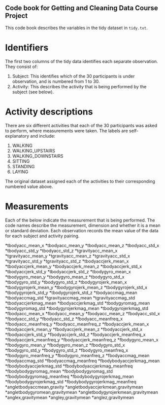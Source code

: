 ## Code book for Getting and Cleaning Data Course Project

This code book describes the variables in the tidy dataset in `tidy.txt`.

# Identifiers

The first two columns of the tidy data identifies each separate observation. They consist of:

1. Subject: This identifies which of the 30 participants is under observation, and is numbered from 1 to 30.
2. Activity: This describes the activity that is being performed by the subject (see below).

# Activity descriptions

There are six different activities that each of the 30 participants was asked to perform, where measurements were taken. The labels are self-explanatory and include:

1. WALKING
2. WALKING_UPSTAIRS
3. WALKING_DOWNSTAIRS
4. SITTING
5. STANDING
6. LAYING

The original dataset assigned each of the activities to their corresponding numbered value above.

# Measurements

Each of the below indicate the measurement that is being performed. The code names describe the measurement, dimension and whether it is a mean or standard deviation. Each observation records the mean value of the data for each subject and activity pairing.

*tbodyacc_mean_x
*tbodyacc_mean_y
*tbodyacc_mean_z
*tbodyacc_std_x
*tbodyacc_std_y
*tbodyacc_std_z
*tgravityacc_mean_x
*tgravityacc_mean_y
*tgravityacc_mean_z
*tgravityacc_std_x
*tgravityacc_std_y
*tgravityacc_std_z
*tbodyaccjerk_mean_x
*tbodyaccjerk_mean_y
*tbodyaccjerk_mean_z
*tbodyaccjerk_std_x
*tbodyaccjerk_std_y
*tbodyaccjerk_std_z
*tbodygyro_mean_x
*tbodygyro_mean_y
*tbodygyro_mean_z
*tbodygyro_std_x
*tbodygyro_std_y
*tbodygyro_std_z
*tbodygyrojerk_mean_x
*tbodygyrojerk_mean_y
*tbodygyrojerk_mean_z
*tbodygyrojerk_std_x
*tbodygyrojerk_std_y
*tbodygyrojerk_std_z
*tbodyaccmag_mean
*tbodyaccmag_std
*tgravityaccmag_mean
*tgravityaccmag_std
*tbodyaccjerkmag_mean
*tbodyaccjerkmag_std
*tbodygyromag_mean
*tbodygyromag_std
*tbodygyrojerkmag_mean
*tbodygyrojerkmag_std
*fbodyacc_mean_x
*fbodyacc_mean_y
*fbodyacc_mean_z
*fbodyacc_std_x
*fbodyacc_std_y
*fbodyacc_std_z
*fbodyacc_meanfreq_x
*fbodyacc_meanfreq_y
*fbodyacc_meanfreq_z
*fbodyaccjerk_mean_x
*fbodyaccjerk_mean_y
*fbodyaccjerk_mean_z
*fbodyaccjerk_std_x
*fbodyaccjerk_std_y
*fbodyaccjerk_std_z
*fbodyaccjerk_meanfreq_x
*fbodyaccjerk_meanfreq_y
*fbodyaccjerk_meanfreq_z
*fbodygyro_mean_x
*fbodygyro_mean_y
*fbodygyro_mean_z
*fbodygyro_std_x
*fbodygyro_std_y
*fbodygyro_std_z
*fbodygyro_meanfreq_x
*fbodygyro_meanfreq_y
*fbodygyro_meanfreq_z
*fbodyaccmag_mean
*fbodyaccmag_std
*fbodyaccmag_meanfreq
*fbodybodyaccjerkmag_mean
*fbodybodyaccjerkmag_std
*fbodybodyaccjerkmag_meanfreq
*fbodybodygyromag_mean
*fbodybodygyromag_std
*fbodybodygyromag_meanfreq
*fbodybodygyrojerkmag_mean
*fbodybodygyrojerkmag_std
*fbodybodygyrojerkmag_meanfreq
*angletbodyaccmean,gravity
*angletbodyaccjerkmean,gravitymean
*angletbodygyromean,gravitymean
*angletbodygyrojerkmean,gravitymean
*anglex,gravitymean
*angley,gravitymean
*anglez,gravitymean